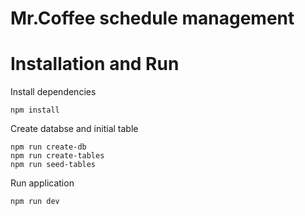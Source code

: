 # Mr.Coffee schedule management
# Installation and Run

Install dependencies 
```
npm install
```
Create databse and initial table
```
npm run create-db
npm run create-tables
npm run seed-tables
```
Run application
```
npm run dev
```

